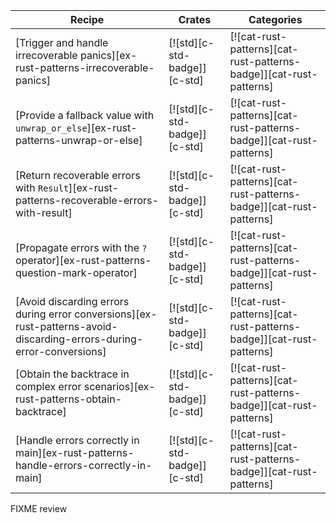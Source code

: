 | Recipe | Crates | Categories |
|--------|--------|------------|
| [Trigger and handle irrecoverable panics][ex-rust-patterns-irrecoverable-panics] | [![std][c-std-badge]][c-std] | [![cat-rust-patterns][cat-rust-patterns-badge]][cat-rust-patterns] |
| [Provide a fallback value with `unwrap_or_else`][ex-rust-patterns-unwrap-or-else] | [![std][c-std-badge]][c-std] | [![cat-rust-patterns][cat-rust-patterns-badge]][cat-rust-patterns] |
| [Return recoverable errors with `Result`][ex-rust-patterns-recoverable-errors-with-result] | [![std][c-std-badge]][c-std] | [![cat-rust-patterns][cat-rust-patterns-badge]][cat-rust-patterns] |
| [Propagate errors with the `?` operator][ex-rust-patterns-question-mark-operator] | [![std][c-std-badge]][c-std] | [![cat-rust-patterns][cat-rust-patterns-badge]][cat-rust-patterns] |
| [Avoid discarding errors during error conversions][ex-rust-patterns-avoid-discarding-errors-during-error-conversions] | [![std][c-std-badge]][c-std] | [![cat-rust-patterns][cat-rust-patterns-badge]][cat-rust-patterns] |
| [Obtain the backtrace in complex error scenarios][ex-rust-patterns-obtain-backtrace] | [![std][c-std-badge]][c-std] | [![cat-rust-patterns][cat-rust-patterns-badge]][cat-rust-patterns] |
| [Handle errors correctly in main][ex-rust-patterns-handle-errors-correctly-in-main] | [![std][c-std-badge]][c-std] | [![cat-rust-patterns][cat-rust-patterns-badge]][cat-rust-patterns] |

<div class="hidden">
FIXME review
</div>

